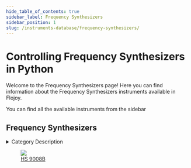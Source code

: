 ```yaml
--- 
hide_table_of_contents: true
sidebar_label: Frequency Synthesizers
sidebar_position: 1
slug: /instruments-database/frequency-synthesizers/
---
```


# Controlling Frequency Synthesizers in Python

Welcome to the Frequency Synthesizers page! Here you can find information about the Frequency Synthesizers instruments available in Flojoy.

You can find all the available instruments from the sidebar


## Frequency Synthesizers 

 <details> 
 <summary>Category Description</summary> 
 A frequency synthesizer is an electronic circuit that generates a range of frequencies from a single reference frequency. 
 </details> 

 <div className="flex flex-wrap" style={{ marginLeft: "-55px" }}>


<div className="p-4">

<a href="/instruments-database/frequency-synthesizers/holzworth/hs-9008b">
<figure style={{ width: "200px", height: "200px", objectFit: "scale-down", marginRight: "15px" }}>
<img src="https://res.cloudinary.com/dhopxs1y3/image/upload/e_bgremoval/v1692394000/Instruments/Frequency%20synthesizers/HS-9008B/file.png" style={{ width: "200px", height: "200px", objectFit: "scale-down", marginRight: "15px" }} />
<figcaption>HS 9008B</figcaption>
</figure>
</a></div>
</div>